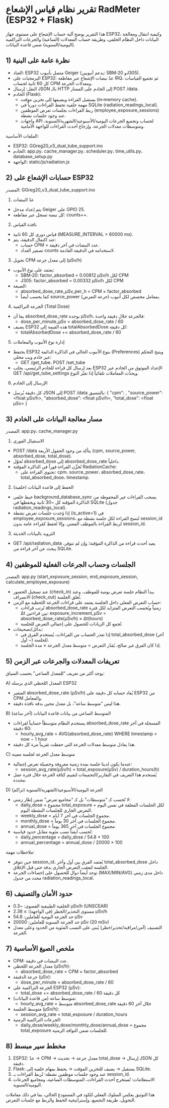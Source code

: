 # تقرير نظام قياس الإشعاع RadMeter (ESP32 + Flask)

هذا التقرير يوضح آلية حساب الإشعاع على مستوى جهاز ESP32، وكيفية انتقال ومعالجة البيانات داخل النظام الخلفي، وطريقة حساب المعدلات (الساعية) والجرعات التراكمية (اليومية/السنوية) ضمن قاعدة البيانات.


## 1) نظرة عامة على البنية
- العتاد: ESP32 متصل بأنبوب Geiger (يدعم أنبوبين: SBM‑20 وJ305).
- البرمجيات على ESP32: عدّ نبضات الإشعاع عبر مقاطعة IRQ، ثم تجميع القياسات كل 60 ثانية لحساب CPM ومعدلات الجرعة.
- النقل: إرسال JSON بالـ HTTP إلى الخادم على المسار POST /data.
- الخادم (Flask):
  - يستقبل القراءة ويضيفها إلى تخزين مؤقت (in‑memory cache).
  - مهمة خلفية تحفظ القراءات دورياً في SQLite (radiation_readings_local).
  - ربط القراءات بجلسات تعرض الموظفين (employee_exposure_sessions) عند وجود جلسات نشطة.
  - واجهات API لحساب وتجميع الجرعات اليومية/الأسبوعية/الشهرية/السنوية، ومتوسطات معدلات الجرعة، وإرجاع أحدث القراءات للواجهة الأمامية.

الملفات الأساسية:
- ESP32: GGreg20_v3_dual_tube_support.ino
- الخادم: app.py، cache_manager.py، scheduler.py، time_utils.py، database_setup.py
- الواجهة: static/js/radiation.js


## 2) حسابات الإشعاع على ESP32
المصدر: GGreg20_v3_dual_tube_support.ino

1) عدّ النبضات
- يتم إعداد مدخل Geiger على GPIO 25.
- كل نبضة تسجل عبر مقاطعة: counts++.

2) نافذة القياس
- قياس دوري كل 60 ثانية (MEASURE_INTERVAL = 60000 ms).
- عند اكتمال الدقيقة، يتم:
  - حساب CPM = عدد النبضات في آخر دقيقة.
  - تصفير العداد counts لاستخدامه في الدقيقة القادمة.

3) تحويل CPM إلى معدل جرعة (μSv/h)
- يعتمد على نوع الأنبوب:
  - SBM‑20: factor_absorbed = 0.00812 μSv/h لكل CPM
  - J305:   factor_absorbed = 0.00332 μSv/h لكل CPM
- الصيغة:
  - absorbed_dose_rate_μSv_per_h = CPM × factor_absorbed
  - كما يحسب أيضاً source_power (جرعة التعرض) بمعامل مخصص لكل أنبوب.

4) الجرعة التراكمية (Total Dose)
- بما أن absorbed_dose_rate بوحدة μSv/h، فالجرعة خلال دقيقة واحدة:
  - dose_per_minute_μSv = absorbed_dose_rate / 60
- يضيف ESP32 هذه القيمة إلى totalAbsorbedDose كل دقيقة:
  - totalAbsorbedDose += absorbed_dose_rate / 60

5) إدارة نوع الأنبوب والمعاملات
- يحتفظ ESP32 بنوع الأنبوب الحالي في الذاكرة الدائمة (Preferences) ويتيح التحكم عبر خادم ويب محلي:
  - GET /get_tube، POST /set_tube
- بعد إرسال كل قراءة للخادم الرئيسي، يجلب ESP32 الإعداد الموثوق من الخادم عبر GET /api/get_tube_settings ويحدّث المعاملات تلقائياً إذا تغيّر النوع.

6) الإرسال إلى الخادم
- كل دقيقة يُرسل JSON إلى POST /data بالتنسيق:
  {
    "cpm": <int>,
    "source_power": <float μSv/h>,
    "absorbed_dose": <float μSv/h>,
    "total_dose": <float μSv>
  }


## 3) مسار معالجة البيانات على الخادم
المصدر: app.py، cache_manager.py

1) الاستقبال الفوري
- POST /data يتأكد من وجود الحقول الأربعة (cpm, source_power, absorbed_dose, total_dose).
- تُحوّل absorbed_dose إلى absorbed_dose_rate داخلياً.
- تُخزَّن القراءة فوراً في الذاكرة المؤقتة RadiationCache:
  - تحتوي القراءة على: cpm، source_power، absorbed_dose_rate، total_absorbed_dose، timestamp.

2) الحفظ إلى قاعدة البيانات (خلفية)
- خيط خلفي background_database_sync يسحب القراءات غير المحفوظة من الذاكرة المؤقتة كل ~30 ثانية ويحفظها في SQLite (جدول radiation_readings_local).
- إذا وُجدت جلسات تعرض نشطة (is_active=1) في employee_exposure_sessions، تُنسخ القراءة لكل جلسة نشطة مع session_id لربط القراءة بالموظف المعني. وإلا تُحفظ كقراءة عامة بدون session_id.

3) التزويد بالبيانات الحديثة
- GET /api/radiation_data يعيد أحدث قراءة من الذاكرة المؤقتة؛ وإن لم تتوفر، يبحث عن آخر قراءة من SQLite.


## 4) الجلسات وحساب الجرعات الفعلية للموظفين
المصدر: app.py (start_exposure_session, end_exposure_session, calculate_employee_exposure)

- عند تسجيل الحضور (check_in) يبدأ النظام جلسة تعرض يومية للموظف، وعند الانصراف (check_out) تُغلق الجلسة.
- حساب التعرض الفعلي داخل الجلسة يعتمد على قراءات الجرعة اللحظية مع الزمن:
  - تُرتب قراءات absorbed_dose_rate زمنياً ويُحسب التعرض المتزايد لكل فترة Δt بين قراءتين:
    exposure_increment_μSv = absorbed_dose_rate(μSv/h) × Δt(hours)
  - تُجمع كل الزيادات للحصول على إجمالي التعرض للجلسة.
- بدائل/تصحيحات:
  - إذا تعذر الحساب من القراءات، يُستخدم الفرق في total_absorbed_dose (آخر − أول) للجلسة.
  - إذا كان الفرق غير صالح، يُقدّر التعرض = متوسط معدل الجرعة × مدة الجلسة.


## 5) تعريفات المعدلات والجرعات عبر الزمن
يوجد أكثر من تعريف “للمعدل الساعي” بحسب السياق:

A) المعدل اللحظي الذي يرسله ESP32
- المتغير absorbed_dose_rate (μSv/h) يُعاد حسابه كل دقيقة على ESP32 من CPM والمعامل.
- هذا ليس “متوسط ساعة”، بل معدل محين بدقة نافذة دقيقة.

B) المتوسط الساعي من بيانات قاعدة البيانات (آخر ساعة)
- يستخدم النظام متوسطاً حسابياً لقراءات absorbed_dose_rate المسجلة في آخر 60 دقيقة:
  - hourly_avg_rate = AVG(absorbed_dose_rate) WHERE timestamp > now − 1 hour
- هذا يعادل متوسط معدلات الجرعة التي حفظت تقريباً مرة كل دقيقة.

C) متوسط معدل الجرعة لجلسة معينة
- عندما يكون لدينا جلسة بمدة زمنية معروفة وحصيلة تعرض إجمالية:
  - session_avg_rate(μSv/h) = total_exposure(μSv) / duration_hours(h)
- يُستخدم هذا التعريف في التقارير/التجميعات لتقييم كثافة الجرعة خلال فترة عمل محددة.

D) الجرعة اليومية/الأسبوعية/الشهرية/السنوية (تراكم)
- لا تُحسب كـ “متوسطات” بل كـ “مجاميع تعرض” ضمن إطار زمني:
  - daily_dose = مجموع total_exposure لكل الجلسات المغلقة في نفس اليوم + التعرض الجاري للجلسات النشطة اليوم.
  - weekly_dose = مجموع الجلسات في آخر 7 أيام.
  - monthly_dose = مجموع الجلسات في آخر 30 يوماً.
  - annual_dose = مجموع الجلسات في آخر 365 يوماً.
- تُحسب أيضاً نسب مئوية مقابل حدود قياسية:
  - daily_percentage = daily_dose / 54.8 × 100
  - annual_percentage = annual_dose / 20000 × 100

ملاحظات مهمة:
- حين تتوفر session_id، يُعتمد الفرق بين أول وآخر total_absorbed_dose داخل الجلسة لتعقب التعرض الجاري بدقة حتى قبل الإغلاق.
- توجد أيضاً دوال للحصول على إحصاءات الجرعة (MAX/MIN/AVG) داخل مدى زمني محدد من جدول radiation_readings_local.


## 6) حدود الأمان والتصنيف
- الخلفية الطبيعية القصوى: ~0.3 μSv/h (UNSCEAR)
- مستوى التحذير/الخطر (في الواجهة): ≥ 2.38 μSv/h
- حد الجرعة اليومية للعاملين: 54.8 μSv
- حد الجرعة السنوية للعاملين: 20000 μSv (20 mSv)
- التصنيف (آمن/مراقبة/تحذير/خطر) يُبنى على النسب المئوية من الحدود وعلى معدل الجرعة.


## 7) ملخص الصيغ الأساسية
- CPM: عدد النبضات في دقيقة.
- معدل الجرعة اللحظي (μSv/h):
  - absorbed_dose_rate = CPM × factor_absorbed
- جرعة الدقيقة (μSv):
  - dose_per_minute = absorbed_dose_rate / 60
- الجرعة التراكمية على ESP32 (μSv):
  - total_dose += absorbed_dose_rate / 60 كل دقيقة
- متوسط ساعة (من قاعدة البيانات):
  - hourly_avg_rate = متوسط absorbed_dose_rate خلال آخر 60 دقيقة
- متوسط الجلسة (μSv/h):
  - session_avg_rate = total_exposure / duration_hours
- الجرعات التراكمية الزمنية:
  - daily_dose/weekly_dose/monthly_dose/annual_dose = مجموع total_exposure للجلسات ضمن النوافذ الزمنية.


## 8) مخطط سير مبسط
1) ESP32: عدّ → CPM → معدل جرعة → تحديث total_dose → إرسال JSON كل دقيقة.
2) Flask: يستقبل → يضيف للتخزين المؤقت → يحفظ بمهام خلفية إلى SQLite.
3) عند وجود جلسات موظفين نشطة: تُربط القراءات بـ session_id.
4) الاستعلامات: تُستخرج أحدث القراءات، المتوسطات الساعية، ومجاميع الجرعات اليومية/السنوية.


هذا التوثيق يعكس السلوك الفعلي للكود في المستودع الحالي، بما في ذلك معاملات التحويل، طريقة التجميع، وإستراتيجية الحفظ والربط مع جلسات التعرض.
